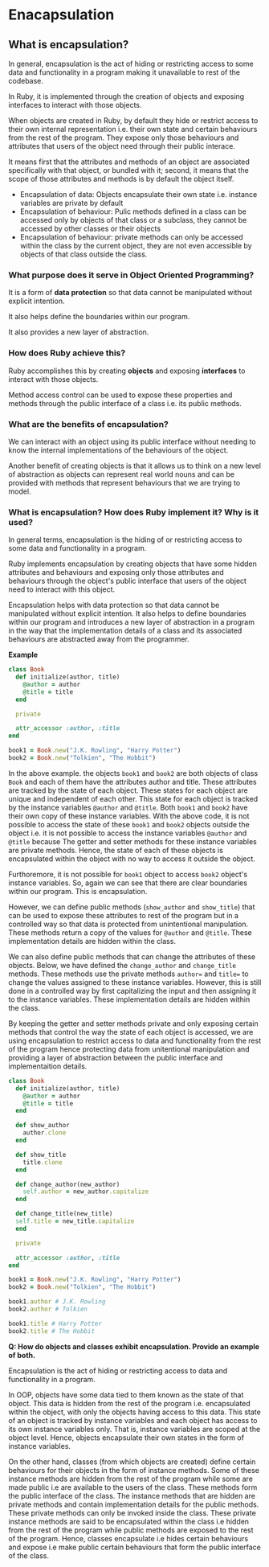 # Enacapsulation

## What is encapsulation?  

In general, encapsulation is the act of hiding or restricting access to some data and functionality in a program making it unavailable to rest of the codebase.

In Ruby, it is implemented through the creation of objects and exposing interfaces to interact with those objects.

When objects are created in Ruby, by default they hide or restrict access to their own internal representation i.e. their own state and certain behaviours from the rest of the program. They expose only those behaviours and attributes that users of the object need through their public interace.

It means first that the attributes and methods of an object are associated specifically with that object, or bundled with it; second, it means that the scope of those attributes and methods is by default the object itself.

- Encapsulation of data: Objects encapsulate their own state i.e. instance variables are private by default
- Encapsulation of behaviour: Pulic methods defined in a class can be accessed only by objects of that class or a subclass, they cannot be accessed by other classes or their objects
- Encapsulation of behaviour: private methods can only be accessed within the class by the current object, they are not even accessible by objects of that class outside the class.


### What purpose does it serve in Object Oriented Programming?

It is a form of **data protection** so that data cannot be manipulated without explicit intention.

It also helps define the boundaries within our program.

It also provides a new layer of abstraction.

### How does Ruby achieve this?

Ruby accomplishes this by creating **objects** and exposing **interfaces** to interact with those objects.

Method access control can be used to expose these properties and methods through the public interface of a class i.e. its public methods.

### What are the benefits of encapsulation?

We can interact with an object using its public interface without needing to know the internal implementations of the behaviours of the object.

Another benefit of creating objects is that it allows us to think on a new level of abstraction as objects can represent real world nouns and can be provided with methods that represent behaviours that we are trying to model.

### What is encapsulation? How does Ruby implement it? Why is it used?

In general terms, encapsulation is the hiding of or restricting access to some data and functionality in a program.

Ruby implements encapsulation by creating objects that have some hidden attributes and behaviours and exposing only those attributes and behaviours through the object's public interface that users of the object need to interact with this object.

Encapsulation helps with data protection so that data cannot be manipulated without explicit intention. It also helps to define boundaries within our program and introduces a new layer of abstraction in a program in the way that the implementation details of a class and its associated behaviours are abstracted away from the programmer.

**Example**

```ruby
class Book
  def initialize(author, title)
    @author = author
    @title = title
  end

  private

  attr_accessor :author, :title
end

book1 = Book.new("J.K. Rowling", "Harry Potter")
book2 = Book.new("Tolkien", "The Hobbit")
```
In the above example. the objects `book1` and `book2` are both objects of class `Book` and each of them have the attributes author and title. These attributes are tracked by the state of each object. These states for each object are unique and independent of each other. This state for each object is tracked by the instance variables `@author` and `@title`. Both `book1` and `book2` have their own copy of these instance variables. With the above code, it is not possible to access the state of these `book1` and `book2` objects outside the object i.e. it is not possible to access the instance variables `@author` and `@title` because The getter and setter methods for these instance variables are private methods. Hence, the state of each of these objects is encapsulated within the object with no way to access it outside the object. 

Furthoremore, it is not possible for `book1` object to access `book2` object's instance variables. So, again we can see that there are clear boundaries within our program. This is encapsulation.

However, we can define public methods (`show_author` and `show_title`) that can be used to expose these attributes to rest of the program but in a controlled way so that data is protected from unintentional manipulation. These methods return a copy of the values for `@author` and `@title`. These implementation details are hidden within the class. 

We can also define public methods that can change the attributes of these objects. Below, we have defined the `change_author` and `change_title` methods. These methods use the private methods `author=` and `title=` to change the values assigned to these instance variables. However, this is still done in a controlled way by first capitalizing the input and then assigning it to the instance variables. These implementation details are hidden within the class.

By keeping the getter and setter methods private and only exposing certain methods that control the way the state of each object is accessed, we are using encapsulation to restrict access to data and functionality from the rest of the program hence protecting data from unitentional manipulation and providing a layer of abstraction between the public interface and implementaition details.

```ruby
class Book
  def initialize(author, title)
    @author = author
    @title = title
  end

  def show_author
    author.clone
  end

  def show_title
    title.clone
  end

  def change_author(new_author)
    self.author = new_author.capitalize
  end

  def change_title(new_title)
  self.title = new_title.capitalize
  end

  private

  attr_accessor :author, :title
end

book1 = Book.new("J.K. Rowling", "Harry Potter")
book2 = Book.new("Tolkien", "The Hobbit")

book1.author # J.K. Rowling
book2.author # Tolkien

book1.title # Harry Potter
book2.title # The Hobbit
```

__Q: How do objects and classes exhibit encapsulation. Provide an example of both.__

Encapsulation is the act of hiding or restricting access to data and functionality in a program.

In OOP, objects have some data tied to them known as the state of that object. This data is hidden from the rest of the program i.e. encapsulated within the object, with only the objects having access to this data. This state of an object is tracked by instance variables and each object has access to its own instance variables only. That is, instance variables are scoped at the object level. Hence, objects encapsulate their own states in the form of instance variables.

On the other hand, classes (from which objects are created) define certain behaviours for their objects in the form of instance methods. Some of these instance methods are hidden from the rest of the program while some are made public i.e are available to the users of the class. These methods form the public interface of the class. The instance methods that are hidden are private methods and contain implementation details for the public methods. These private methods can only be invoked inside the class. These private instance methods are said to be encapsulated within the class i.e hidden from the rest of the program while public methods are exposed to the rest of the program. Hence, classes encapsulate i.e hides certain behaviours and expose i.e make public certain behaviours that form the public interface of the class.